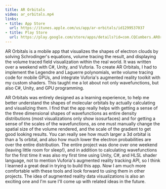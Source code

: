 ```yaml
---
title: AR Orbitals
video: ar_orbitals.mp4
links: 
- title: App Store
  url: https://itunes.apple.com/us/app/ar-orbitals/id1299537037
- title: Play Store
  url: https://play.google.com/store/apps/details?id=com.CQCumbers.AROrbitals
---
```


AR Orbitals is a mobile app that visualizes the shapes of electron clouds by solving Schrodinger's equations, volume tracing the result, and displaying the volume traced field visualization within the real world. It was written over a weekend with C#, Unity, and Vuforia. To create AR Orbitals, I had to implement the Legendre and Laguerre polynomials, write volume tracing code for mobile GPUs, and integrate Vuforia's augmented reality toolkit with my custom shaders. This taught me a lot about not only wavefunctions, but also C#, Unity, and GPU programming.

AR Orbitals was entirely designed as a learning experience, to help me better understand the shapes of molecular orbitals by actually calculating and visualizing them. I find that the app really helps with getting a sense of the three dimensional shapes of wavefunctions as entire density distributions (most visualizations only show isosurfaces) and for getting a sense of the scales of the wavefunctions, as one must manually change the spatial size of the volume rendered, and the scale of the gradient to get good looking results. You can really see how much larger a 3d orbital is than a 1s orbital, and also how much lower the electron probabilities are over the entire distribution. The entire project was done over one weekend (leaving little room for sleep!), and in addition to calculating wavefunctions for the first time it was also my first time using Unity, C#, and HLSL shader language, not to mention Vuforia's augmented reality tracking API, so I think I learned a great deal in trying to build this app. Now I am much more comfortable with these tools and look forward to using them in other projects. The idea of augmented reality data visualizations is also an exciting one and I'm sure I'll come up with related ideas in the future.
